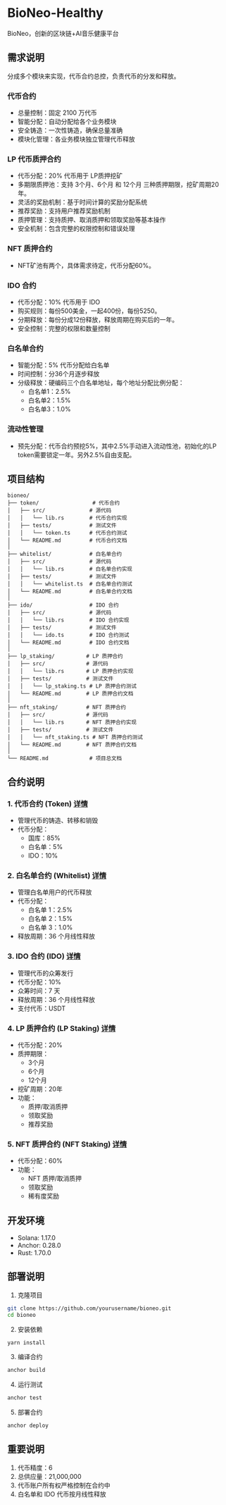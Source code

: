 # BioNeo-Healthy

BioNeo，创新的区块链+AI音乐健康平台

## 需求说明
分成多个模块来实现，代币合约总控，负责代币的分发和释放。

### 代币合约
- 总量控制：固定 2100 万代币
- 智能分配：自动分配给各个业务模块
- 安全铸造：一次性铸造，确保总量准确
- 模块化管理：各业务模块独立管理代币释放

### LP 代币质押合约
- 代币分配：20% 代币用于 LP质押挖矿
- 多期限质押池：支持 3个月、6个月 和 12个月 三种质押期限，挖矿周期20年。
- 灵活的奖励机制：基于时间计算的奖励分配系统
- 推荐奖励：支持用户推荐奖励机制
- 质押管理：支持质押、取消质押和领取奖励等基本操作
- 安全机制：包含完整的权限控制和错误处理

### NFT 质押合约
- NFT矿池有两个，具体需求待定，代币分配60%。

### IDO 合约
- 代币分配：10% 代币用于 IDO
- 购买规则：每份500美金，一起400份，每份5250。
- 分期释放：每份分成12份释放，释放周期在购买后的一年。
- 安全控制：完整的权限和数量控制

### 白名单合约
- 智能分配：5% 代币分配给白名单
- 时间控制：分36个月逐步释放
- 分级释放：硬编码三个白名单地址，每个地址分配比例分配：
  - 白名单1：2.5%
  - 白名单2：1.5%
  - 白名单3：1.0%

### 流动性管理
- 预先分配：代币合约预挖5%，其中2.5%手动进入流动性池，初始化的LP token需要锁定一年。另外2.5%自由支配。



## 项目结构

```
bioneo/
├── token/                 # 代币合约
│   ├── src/              # 源代码
│   │   └── lib.rs        # 代币合约实现
│   ├── tests/            # 测试文件
│   │   └── token.ts      # 代币合约测试
│   └── README.md         # 代币合约文档
│
├── whitelist/            # 白名单合约
│   ├── src/              # 源代码
│   │   └── lib.rs        # 白名单合约实现
│   ├── tests/            # 测试文件
│   │   └── whitelist.ts  # 白名单合约测试
│   └── README.md         # 白名单合约文档
│
├── ido/                  # IDO 合约
│   ├── src/              # 源代码
│   │   └── lib.rs        # IDO 合约实现
│   ├── tests/            # 测试文件
│   │   └── ido.ts        # IDO 合约测试
│   └── README.md         # IDO 合约文档
│
├── lp_staking/          # LP 质押合约
│   ├── src/             # 源代码
│   │   └── lib.rs       # LP 质押合约实现
│   ├── tests/           # 测试文件
│   │   └── lp_staking.ts # LP 质押合约测试
│   └── README.md        # LP 质押合约文档
│
├── nft_staking/         # NFT 质押合约
│   ├── src/             # 源代码
│   │   └── lib.rs       # NFT 质押合约实现
│   ├── tests/           # 测试文件
│   │   └── nft_staking.ts # NFT 质押合约测试
│   └── README.md        # NFT 质押合约文档
│
└── README.md             # 项目总文档
```

## 合约说明

### 1. 代币合约 (Token) [详情](./token/README.md)
- 管理代币的铸造、转移和销毁
- 代币分配：
  - 国库：85%
  - 白名单：5%
  - IDO：10%

### 2. 白名单合约 (Whitelist) [详情](./whitelist/README.md)
- 管理白名单用户的代币释放
- 代币分配：
  - 白名单 1：2.5%
  - 白名单 2：1.5%
  - 白名单 3：1.0%
- 释放周期：36 个月线性释放

### 3. IDO 合约 (IDO) [详情](./ido/README.md)
- 管理代币的众筹发行
- 代币分配：10%
- 众筹时间：7 天
- 释放周期：36 个月线性释放
- 支付代币：USDT

### 4. LP 质押合约 (LP Staking) [详情](./lp_staking/README.md)
- 代币分配：20%
- 质押期限：
  - 3个月
  - 6个月
  - 12个月
- 挖矿周期：20年
- 功能：
  - 质押/取消质押
  - 领取奖励
  - 推荐奖励

### 5. NFT 质押合约 (NFT Staking) [详情](./nft_staking/README.md)
- 代币分配：60%
- 功能：
  - NFT 质押/取消质押
  - 领取奖励
  - 稀有度奖励

## 开发环境

- Solana: 1.17.0
- Anchor: 0.28.0
- Rust: 1.70.0

## 部署说明

1. 克隆项目
```bash
git clone https://github.com/yourusername/bioneo.git
cd bioneo
```

2. 安装依赖
```bash
yarn install
```

3. 编译合约
```bash
anchor build
```

4. 运行测试
```bash
anchor test
```

5. 部署合约
```bash
anchor deploy
```

## 重要说明

1. 代币精度：6
2. 总供应量：21,000,000
3. 代币账户所有权严格控制在合约中
4. 白名单和 IDO 代币按月线性释放 